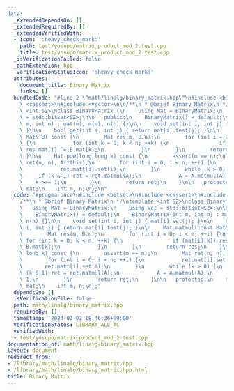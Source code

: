 ```yaml
---
data:
  _extendedDependsOn: []
  _extendedRequiredBy: []
  _extendedVerifiedWith:
  - icon: ':heavy_check_mark:'
    path: test/yosupo/matrix_product_mod_2.test.cpp
    title: test/yosupo/matrix_product_mod_2.test.cpp
  _isVerificationFailed: false
  _pathExtension: hpp
  _verificationStatusIcon: ':heavy_check_mark:'
  attributes:
    document_title: Binary Matrix
    links: []
  bundledCode: "#line 2 \"math/linalg/binary_matrix.hpp\"\n#include <bitset>\n#include\
    \ <cassert>\n#include <vector>\n\n/**\n * @brief Binary Matrix\n */\ntemplate\
    \ <int SZ>\nclass BinaryMatrix {\n    using Mat = BinaryMatrix;\n    using Vec\
    \ = std::bitset<SZ>;\n\n   public:\n    BinaryMatrix() = default;\n    BinaryMatrix(int\
    \ m, int n) : mat(m), m(m), n(n) {}\n\n    void set(int i, int j) { mat[i].set(j);\
    \ }\n\n    bool get(int i, int j) { return mat[i].test(j); }\n\n    Mat matmul(const\
    \ Mat& B) const {\n        Mat res(m, B.n);\n        for (int i = 0; i < m; ++i)\
    \ {\n            for (int k = 0; k < n; ++k) {\n                if (mat[i][k])\
    \ res.mat[i] ^= B.mat[k];\n            }\n        }\n        return res;\n   \
    \ }\n\n    Mat pow(long long k) const {\n        assert(m == n);\n        Mat\
    \ ret(n, n), A(*this);\n        for (int i = 0; i < n; ++i) {\n            ret.mat[i].set(i);\n\
    \            ret.matt[i].set(i);\n        }\n        while (k > 0) {\n       \
    \     if (k & 1) ret = ret.matmul(A);\n            A = A.matmul(A);\n        \
    \    k >>= 1;\n        }\n        return ret;\n    }\n\n   protected:\n    std::vector<Vec>\
    \ mat;\n    int m, n;\n};\n"
  code: "#pragma once\n#include <bitset>\n#include <cassert>\n#include <vector>\n\n\
    /**\n * @brief Binary Matrix\n */\ntemplate <int SZ>\nclass BinaryMatrix {\n \
    \   using Mat = BinaryMatrix;\n    using Vec = std::bitset<SZ>;\n\n   public:\n\
    \    BinaryMatrix() = default;\n    BinaryMatrix(int m, int n) : mat(m), m(m),\
    \ n(n) {}\n\n    void set(int i, int j) { mat[i].set(j); }\n\n    bool get(int\
    \ i, int j) { return mat[i].test(j); }\n\n    Mat matmul(const Mat& B) const {\n\
    \        Mat res(m, B.n);\n        for (int i = 0; i < m; ++i) {\n           \
    \ for (int k = 0; k < n; ++k) {\n                if (mat[i][k]) res.mat[i] ^=\
    \ B.mat[k];\n            }\n        }\n        return res;\n    }\n\n    Mat pow(long\
    \ long k) const {\n        assert(m == n);\n        Mat ret(n, n), A(*this);\n\
    \        for (int i = 0; i < n; ++i) {\n            ret.mat[i].set(i);\n     \
    \       ret.matt[i].set(i);\n        }\n        while (k > 0) {\n            if\
    \ (k & 1) ret = ret.matmul(A);\n            A = A.matmul(A);\n            k >>=\
    \ 1;\n        }\n        return ret;\n    }\n\n   protected:\n    std::vector<Vec>\
    \ mat;\n    int m, n;\n};"
  dependsOn: []
  isVerificationFile: false
  path: math/linalg/binary_matrix.hpp
  requiredBy: []
  timestamp: '2024-03-02 18:46:36+09:00'
  verificationStatus: LIBRARY_ALL_AC
  verifiedWith:
  - test/yosupo/matrix_product_mod_2.test.cpp
documentation_of: math/linalg/binary_matrix.hpp
layout: document
redirect_from:
- /library/math/linalg/binary_matrix.hpp
- /library/math/linalg/binary_matrix.hpp.html
title: Binary Matrix
---
```

